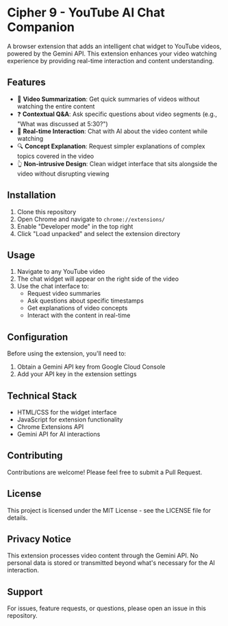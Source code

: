# Cipher 9 - YouTube AI Chat Companion

A browser extension that adds an intelligent chat widget to YouTube videos, powered by the Gemini API. This extension enhances your video watching experience by providing real-time interaction and content understanding.

## Features

- 📝 **Video Summarization**: Get quick summaries of videos without watching the entire content
- ❓ **Contextual Q&A**: Ask specific questions about video segments (e.g., "What was discussed at 5:30?")
- 🎯 **Real-time Interaction**: Chat with AI about the video content while watching
- 🔍 **Concept Explanation**: Request simpler explanations of complex topics covered in the video
- 👆 **Non-intrusive Design**: Clean widget interface that sits alongside the video without disrupting viewing

## Installation

1. Clone this repository
2. Open Chrome and navigate to `chrome://extensions/`
3. Enable "Developer mode" in the top right
4. Click "Load unpacked" and select the extension directory

## Usage

1. Navigate to any YouTube video
2. The chat widget will appear on the right side of the video
3. Use the chat interface to:
   - Request video summaries
   - Ask questions about specific timestamps
   - Get explanations of video concepts
   - Interact with the content in real-time

## Configuration

Before using the extension, you'll need to:
1. Obtain a Gemini API key from Google Cloud Console
2. Add your API key in the extension settings

## Technical Stack

- HTML/CSS for the widget interface
- JavaScript for extension functionality
- Chrome Extensions API
- Gemini API for AI interactions

## Contributing

Contributions are welcome! Please feel free to submit a Pull Request.

## License

This project is licensed under the MIT License - see the LICENSE file for details.

## Privacy Notice

This extension processes video content through the Gemini API. No personal data is stored or transmitted beyond what's necessary for the AI interaction.

## Support

For issues, feature requests, or questions, please open an issue in this repository. 